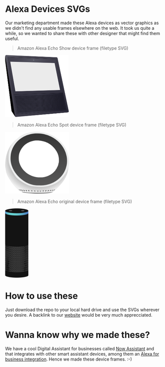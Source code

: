 # Alexa Devices SVGs

Our marketing department made these Alexa devices as vector graphics as we didn't find any usable frames elsewhere on the web. It took us quite a while, so we wanted to share these with other designer that might find them useful.

> Amazon Alexa Echo Show device frame (filetype SVG)
<img height="200px;" src="https://github.com/NowAssistant/Alexa-Devices-SVG/blob/master/Echo_Show.svg">

> Amazon Alexa Echo Spot device frame (filetype SVG)
<img height="200px" src="https://github.com/NowAssistant/Alexa-Devices-SVG/blob/master/Echo_Spot.svg">

> Amazon Alexa Echo original device frame (filetype SVG)
<img width="75px" src="https://github.com/NowAssistant/Alexa-Devices-SVG/blob/master/Amazon_Echo.svg">

# How to use these
Just download the repo to your local hard drive and use the SVGs wherever you desire. A backlink to our [website](https://www.adenin.com/) would be very much apprecciated.

# Wanna know why we made these?
We have a cool Digital Assistant for businesses called [Now Assistant](https://www.adenin.com/now-assistant/) and that integrates with other smart assistant devices, among them an [Alexa for business integration](https://www.adenin.com/now-assistant/features/alexa-for-business/). Hence we made these device frames. :-)
